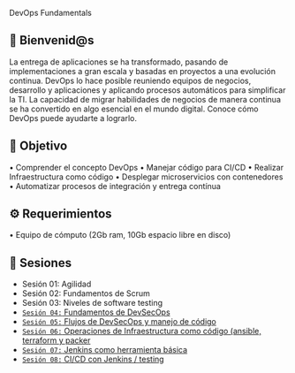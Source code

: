 DevOps Fundamentals

## :wave: Bienvenid@s

La entrega de aplicaciones se ha transformado, pasando de implementaciones a gran escala y basadas en proyectos a una evolución continua. DevOps lo hace posible reuniendo equipos de negocios, desarrollo y aplicaciones y aplicando procesos automáticos para simplificar la TI. 
La capacidad de migrar habilidades de negocios de manera continua se ha convertido en algo esencial en el mundo digital. Conoce cómo DevOps puede ayudarte a lograrlo.

## :dart: Objetivo

• Comprender el concepto DevOps
• Manejar código para CI/CD
• Realizar Infraestructura como código
• Desplegar microservicios con contenedores
• Automatizar procesos de integración y entrega contínua

## :gear: Requerimientos

• Equipo de cómputo (2Gb ram, 10Gb espacio libre en disco)

## :bookmark_tabs: Sesiones

- Sesión 01: Agilidad
- Sesión 02: Fundamentos de Scrum
- Sesión 03: Niveles de software testing
- [`Sesión 04:` Fundamentos de DevSecOps](./Sesion-04)
- [`Sesión 05:` Flujos de DevSecOps y manejo de código](./Sesion-05)
- [`Sesión 06:` Operaciones de Infraestructura como código (ansible, terraform y packer](./Sesion-06)
- [`Sesión 07:` Jenkins como herramienta básica](./Sesion-07)
- [`Sesión 08:` CI/CD con Jenkins / testing](./Sesion-08)

